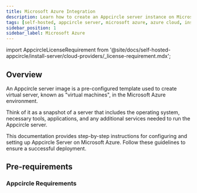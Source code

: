 ```yaml
---
title: Microsoft Azure Integration
description: Learn how to create an Appcircle server instance on Microsoft Azure
tags: [self-hosted, appcircle server, microsoft azure, azure cloud, instance, image]
sidebar_position: 1
sidebar_label: Microsoft Azure
---
```


import AppcircleLicenseRequirement from '@site/docs/self-hosted-appcircle/install-server/cloud-providers/\_license-requirement.mdx';


## Overview

An Appcircle server image is a pre-configured template used to create virtual server, known as "virtual machines", in the Microsoft Azure environment.

Think of it as a snapshot of a server that includes the operating system, necessary tools, applications, and any additional services needed to run the Appcircle server.

This documentation provides step-by-step instructions for configuring and setting up Appcircle Server on Microsoft Azure. Follow these guidelines to ensure a successful deployment.


## Pre-requirements

### Appcircle Requirements

<AppcircleLicenseRequirement />

